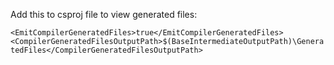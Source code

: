Add this to csproj file to view generated files:

``<EmitCompilerGeneratedFiles>true</EmitCompilerGeneratedFiles>``
``<CompilerGeneratedFilesOutputPath>$(BaseIntermediateOutputPath)\GeneratedFiles</CompilerGeneratedFilesOutputPath>``
